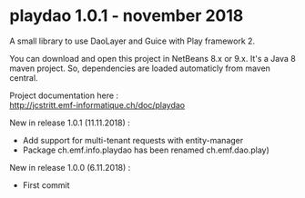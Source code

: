 # playdao 1.0.1 - november 2018
A small library to use DaoLayer and Guice with Play framework 2.

You can download and open this project in NetBeans 8.x or 9.x. It's a Java 8 maven project. So, dependencies are loaded automaticly from maven central.

Project documentation here :<br>
    http://jcstritt.emf-informatique.ch/doc/playdao<br>

New in release 1.0.1 (11.11.2018) :
* Add support for multi-tenant requests with entity-manager
* Package ch.emf.info.playdao has been renamed ch.emf.dao.play)

New in release 1.0.0 (6.11.2018) :
* First commit

